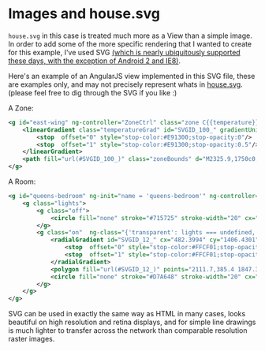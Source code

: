 Images and house.svg
====================

```house.svg``` in this case is treated much more as a View than a simple image.  In order to add some of the more specific rendering that I wanted to create for this example, I've used SVG [(which is nearly ubiquitously supported these days, with the exception of Android 2 and IE8)](http://caniuse.com/#search=svg).

Here's an example of an AngularJS view implemented in this SVG file, these are examples only, and may not precisely represent whats in [house.svg](house.svg). (please feel free to dig through the SVG if you like :)

A Zone:

```xml
<g id="east-wing" ng-controller="ZoneCtrl" class="zone C{{temperature}}" ng-init="name = 'east-wing'">
	<linearGradient class="temperatureGrad" id="SVGID_100_" gradientUnits="userSpaceOnUse" x1="164.2842" y1="1282.4757" x2="561.8547" y2="1282.4757" gradientTransform="matrix(3.9046 0 0 -3.9046 132.0589 6305.1602)">
		<stop  offset="0" style="stop-color:#E91300;stop-opacity:0"/>
		<stop  offset="1" style="stop-color:#E91300;stop-opacity:0.5"/>
	</linearGradient>
	<path fill="url(#SVGID_100_)" class="zoneBounds" d="M2325.9,1750c0,0-452.6,0-869.1,0c-43.7,86.2-108.7,113-160.1,113c-58.3,0-116.3-26.8-165.3-113c-207.3,0-357.8,0-357.8,0V732.3h1552.2V1750H2325.9z"/>
</g>
```

A Room:

```xml
<g id="queens-bedroom" ng-init="name = 'queens-bedroom'" ng-controller="RoomCtrl">
	<g class="lights">
		<g class="off">
			<circle fill="none" stroke="#715725" stroke-width="20" cx="2082.4" cy="131.6" r="16.8" ng-click="toggleLights()"/>
		</g>
		<g class="on"  ng-class="{'transparent': lights === undefined, 'solid': lights, 'almost-invisible': lights === false}">
			<radialGradient id="SVGID_12_" cx="482.3994" cy="1406.4301" r="89.3951" gradientTransform="matrix(3.9046 0 0 -3.9046 199.9999 5622.5601)" gradientUnits="userSpaceOnUse">
				<stop  offset="0" style="stop-color:#FFCF01;stop-opacity:0.5"/>
				<stop  offset="1" style="stop-color:#FFCF01;stop-opacity:0"/>
			</radialGradient>
			<polygon fill="url(#SVGID_12_)" points="2111.7,385.4 1847.3,387.3 1847.7,99.2 2112.5,99.2 				"/>
			<circle fill="none" stroke="#D7A648" stroke-width="20" cx="2082.4" cy="131.6" r="16.8" ng-click="toggleLights()"/>
		</g>
	</g>
</g>
```

SVG can be used in exactly the same way as HTML in many cases, looks beautiful on high resolution and retina displays, and for simple line drawings is much lighter to transfer across the network than comparable resolution raster images.

